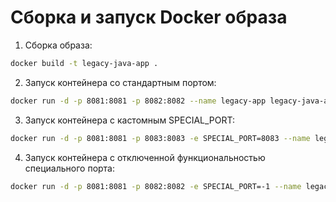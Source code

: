 # Сборка и запуск Docker образа

1. Сборка образа:
````bash
docker build -t legacy-java-app .
````
2. Запуск контейнера со стандартным портом:
````bash
docker run -d -p 8081:8081 -p 8082:8082 --name legacy-app legacy-java-app
````
3. Запуск контейнера с кастомным SPECIAL_PORT:
````bash
docker run -d -p 8081:8081 -p 8083:8083 -e SPECIAL_PORT=8083 --name legacy-app-custom legacy-java-app
````
4. Запуск контейнера с отключенной функциональностью специального порта:
````bash
docker run -d -p 8081:8081 -p 8082:8082 -e SPECIAL_PORT=-1 --name legacy-app-disabled legacy-java-app
````
